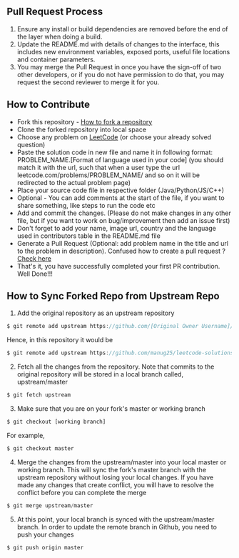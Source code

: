 ## Pull Request Process

1. Ensure any install or build dependencies are removed before the end of the layer when doing a 
   build.
2. Update the README.md with details of changes to the interface, this includes new environment 
   variables, exposed ports, useful file locations and container parameters.
3. You may merge the Pull Request in once you have the sign-off of two other developers, or if you 
   do not have permission to do that, you may request the second reviewer to merge it for you.
   
## How to Contribute

- Fork this repository - [How to fork a repository](https://services.github.com/on-demand/intro-to-github/create-pull-request)
- Clone the forked repository into local space
- Choose any problem on [LeetCode](https://www.leetcode.com/) (or choose your already solved question)
- Paste the solution code in new file and name it in following format:
PROBLEM_NAME.[Format of language used in your code]
(you should match it with the url, such that when a user type the url 
leetcode.com/problems/PROBLEM_NAME/
and so on
it will be redirected to the actual problem page)
- Place your source code file in respective folder (Java/Python/JS/C++)
- Optional - You can add comments at the start of the file, if you want to share something, like steps to run the code etc
- Add and commit the changes. (Please do not make changes in any other file, but if you want to work on bug/improvement then add an issue first)
- Don't forget to add your name, image url, country and the language used in contributors table in the README.md file
- Generate a Pull Request (Optional: add problem name in the title and url to the problem in description). Confused how to create a pull request ? <br> [Check here](https://www.digitalocean.com/community/tutorials/how-to-create-a-pull-request-on-github#create-pull-request)
- That's it, you have successfully completed your first PR contribution. Well Done!!!


## How to Sync Forked Repo from Upstream Repo

1. Add the original repository as an upstream repository

```javascript
$ git remote add upstream https://github.com/[Original Owner Username]/[Original Repository].git
```
Hence, in this repository it would be

```javascript
$ git remote add upstream https://github.com/manug25/leetcode-solutions-sql/
```

2. Fetch all the changes from the repository. Note that commits to the original repository will be stored in a local branch called, upstream/master

```javascript
$ git fetch upstream
```

3. Make sure that you are on your fork's master or working branch

```javascript
$ git checkout [working branch]
```

For example,
```javascript
$ git checkout master
```

4. Merge the changes from the upstream/master into  your local master or working branch. This will sync the fork's master branch with the upstream repository without losing your local changes. If you have made any changes that create conflict, you will have to resolve the conflict before you can complete the merge

```javascript
$ git merge upstream/master
```

5. At this point, your local branch is synced with the upstream/master branch. In order to update the remote branch in Github, you need to push your changes
```javascript
$ git push origin master
```